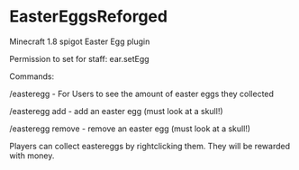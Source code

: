 # EasterEggsReforged
Minecraft 1.8 spigot Easter Egg plugin

Permission to set for staff: ear.setEgg

Commands:

/easteregg - For Users to see the amount of easter eggs they collected

/easteregg add - add an easter egg (must look at a skull!)

/easteregg remove - remove an easter egg (must look at a skull!)


Players can collect eastereggs by rightclicking them. They will be rewarded with money.
